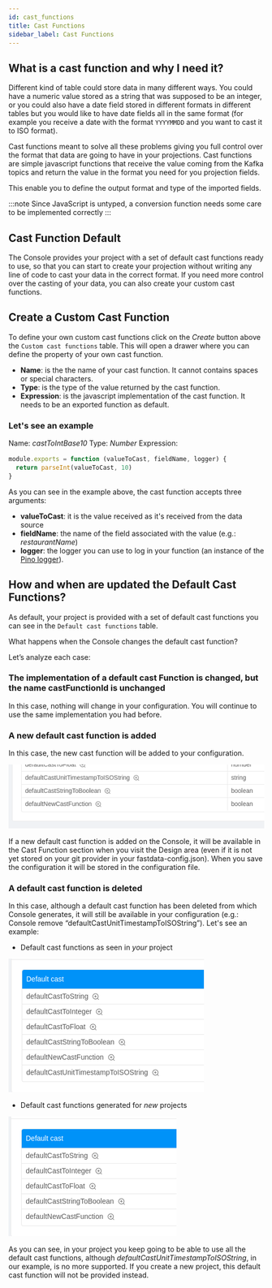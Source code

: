 ```yaml
---
id: cast_functions
title: Cast Functions
sidebar_label: Cast Functions
---
```


## What is a cast function and why I need it?

Different kind of table could store data in many different ways.
You could have a numeric value stored as a string that was supposed to be an integer, or you could also have a date field stored in different formats in different tables but you would like to have date fields all in the same format (for example you receive a date with the format `YYYYMMDD` and you want to cast it to ISO format).

Cast functions meant to solve all these problems giving you full control over the format that data are going to have in your projections.
Cast functions are simple javascript functions that receive the value coming from the Kafka topics and return the value in the format you need for you projection fields.

This enable you to define the output format and type of the imported fields.

:::note
Since JavaScript is untyped, a conversion function needs some care to be implemented correctly
:::

## Cast Function Default

The Console provides your project with a set of default cast functions ready to use, so that you can start to create your projection without writing any line of code to cast your data in the correct format.
If you need more control over the casting of your data, you can also create your custom cast functions.

## Create a Custom Cast Function

To define your own custom cast functions click on the *Create* button above the `Custom cast functions` table. This will open a drawer where you can define the property of your own cast function.

- **Name**: is the the name of your cast function. It cannot contains spaces or special characters.
- **Type**: is the type of the value returned by the cast function.
- **Expression**: is the javascript implementation of the cast function. It needs to be an exported function as default.

### Let's see an example

Name: *castToIntBase10*
Type: *Number*
Expression:

```javascript
module.exports = function (valueToCast, fieldName, logger) {
  return parseInt(valueToCast, 10)
}
```

As you can see in the example above, the cast function accepts three arguments:

- **valueToCast**: it is the value received as it's received from the data source
- **fieldName**: the name of the field associated with the value (e.g.: *restaurantName*)
- **logger**: the logger you can use to log in your function (an instance of the [Pino logger](https://github.com/pinojs/pino)).

## How and when are updated the Default Cast Functions?

As default, your project is provided with a set of default cast functions you can see in the `Default cast functions` table.

What happens when the Console changes the default cast function?

Let’s analyze each case:

### The implementation of a default cast Function is changed, but the name castFunctionId is unchanged

In this case, nothing will change in your configuration. You will continue to use the same implementation you had before.

### A new default cast function is added

In this case, the new cast function will be added to your configuration.

![Fast Data new default castFunction](img/fastdata-new-default-castfunction.png)

If a new default cast function is added on the Console, it will be available in the Cast Function section when you visit the Design area (even if it is not yet stored on your git provider in your fastdata-config.json). When you save the configuration it will be stored in the configuration file.

### A default cast function is deleted

In this case, although a default cast function has been deleted from which Console generates, it will still be available in your configuration (e.g.:  Console remove “defaultCastUnitTimestampToISOString”).
Let's see an example:

- Default cast functions as seen in *your* project

![Fast Data with deleted default cast function](img/fastdata-delete-castfunction-all.png)

- Default cast functions generated for *new* projects

![Fast Data without deleted default castFunction](img/fastdata-delete-castfunction-without-deleted.png)

As you can see, in your project you keep going to be able to use all the default cast functions, although *defaultCastUnitTimestampToISOString*, in our example, is no more supported.
If you create a new project, this default cast function will not be provided instead.
